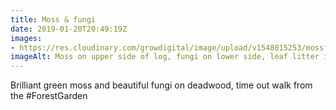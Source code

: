 ```yaml
---
title: Moss & fungi
date: 2019-01-20T20:49:19Z
images: 
- https://res.cloudinary.com/growdigital/image/upload/v1548015253/mossfungi-1943BF3D.jpg
imageAlt: Moss on upper side of log, fungi on lower side, leaf litter in background
---
```


Brilliant green moss and beautiful fungi on deadwood, time out walk from the #ForestGarden
